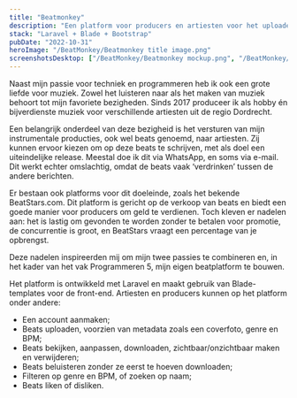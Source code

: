 ```yaml
---
title: "Beatmonkey"
description: "Een platform voor producers en artiesten voor het uploaden, vinden en beheren van beats"
stack: "Laravel + Blade + Bootstrap"
pubDate: "2022-10-31"
heroImage: "/BeatMonkey/Beatmonkey title image.png"
screenshotsDesktop: ["/BeatMonkey/Beatmonkey mockup.png", "/BeatMonkey/Beatmonkey mockup 2.png", "/BeatMonkey/Beatmonkey mockup 3.png"]
---
```

Naast mijn passie voor techniek en programmeren heb ik ook een grote liefde voor muziek. Zowel het luisteren naar als het maken van muziek behoort tot mijn favoriete bezigheden. Sinds 2017 produceer ik als hobby én bijverdienste muziek voor verschillende artiesten uit de regio Dordrecht.

Een belangrijk onderdeel van deze bezigheid is het versturen van mijn instrumentale producties, ook wel beats genoemd, naar artiesten. Zij kunnen ervoor kiezen om op deze beats te schrijven, met als doel een uiteindelijke release. Meestal doe ik dit via WhatsApp, en soms via e-mail. Dit werkt echter omslachtig, omdat de beats vaak ‘verdrinken’ tussen de andere berichten.

Er bestaan ook platforms voor dit doeleinde, zoals het bekende BeatStars.com. Dit platform is gericht op de verkoop van beats en biedt een goede manier voor producers om geld te verdienen. Toch kleven er nadelen aan: het is lastig om gevonden te worden zonder te betalen voor promotie, de concurrentie is groot, en BeatStars vraagt een percentage van je opbrengst.

Deze nadelen inspireerden mij om mijn twee passies te combineren en, in het kader van het vak Programmeren 5, mijn eigen beatplatform te bouwen.

Het platform is ontwikkeld met Laravel en maakt gebruik van Blade-templates voor de front-end. Artiesten en producers kunnen op het platform onder andere:
- Een account aanmaken;
- Beats uploaden, voorzien van metadata zoals een coverfoto, genre en BPM;
- Beats bekijken, aanpassen, downloaden, zichtbaar/onzichtbaar maken en verwijderen;
- Beats beluisteren zonder ze eerst te hoeven downloaden;
- Filteren op genre en BPM, of zoeken op naam;
- Beats liken of disliken.

